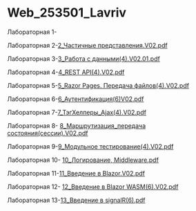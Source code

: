 # Web_253501_Lavriv

 Лабораторная 1-

 Лабораторная 2-[2_Частичные представления.V02.pdf](https://github.com/user-attachments/files/17450839/2_.V02.pdf)

 Лабораторная 3-[3_Работа с данными(4).V02.01.pdf](https://github.com/user-attachments/files/17450841/3_.4.V02.01.pdf)

 Лабораторная 4-[4_REST API(4).V02.pdf](https://github.com/user-attachments/files/17450842/4_REST.API.4.V02.pdf)

 Лабораторная 5-[5_Razor Pages. Передача файлов(4).V02.pdf](https://github.com/user-attachments/files/17450844/5_Razor.Pages.4.V02.pdf)

 Лабораторная 6-[6_Аутентификация(6)V02.pdf](https://github.com/user-attachments/files/17450845/6_.6.V02.pdf)

 Лабораторная 7-[7_ТэгХелперы_Ajax(4).V02.pdf](https://github.com/user-attachments/files/17450846/7_._Ajax.4.V02.pdf)

 Лабораторная 8- [8_Маршрутизация_передача состояния(сессии).V02.pdf](https://github.com/user-attachments/files/17450850/8_._.V02.pdf)

 Лабораторная 9-[9_Модульное тестирование(4).V02.pdf](https://github.com/user-attachments/files/17450851/9_.4.V02.pdf)

 Лабораторная 10- [10_Логирование, Middleware.pdf](https://github.com/user-attachments/files/17450852/10_.Middleware.pdf)

 Лабораторная 11-[11_Введение в Blazor.V02.pdf](https://github.com/user-attachments/files/17450853/11_.Blazor.V02.pdf)

 Лабораторная 12- [12_Введение в Blazor WASM(6).V02.pdf](https://github.com/user-attachments/files/17450855/12_.Blazor.WASM.6.V02.pdf)

 Лабораторная 13-[13_Введение в signalR(6).pdf](https://github.com/user-attachments/files/17450859/13_.signalR.6.pdf)
